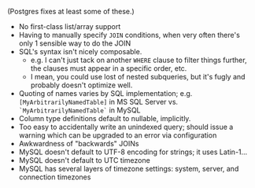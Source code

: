 (Postgres fixes at least some of these.)

* No first-class list/array support
* Having to manually specify `JOIN` conditions, when very often there's only 1 sensible way to do the JOIN
* SQL's syntax isn't nicely composable.
  * e.g. I can't just tack on another `WHERE` clause to filter things further, the clauses must appear in a specific order, etc.
  * I mean, you could use lost of nested subqueries, but it's fugly and probably doesn't optimize well.
* Quoting of names varies by SQL implementation; e.g. `[MyArbitrarilyNamedTable]` in MS SQL Server vs. `` `MyArbitrarilyNamedTable` `` in MySQL
* Column type definitions default to nullable, implicitly.
* Too easy to accidentally write an unindexed query; should issue a warning which can be upgraded to an error via configuration
* Awkwardness of "backwards" JOINs
* MySQL doesn't default to UTF-8 encoding for strings; it uses Latin-1...
* MySQL doesn't default to UTC timezone
* MySQL has several layers of timezone settings: system, server, and connection timezones
